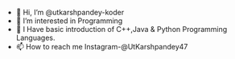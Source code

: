 - 👋 Hi, I’m @utkarshpandey-koder
- 👀 I’m interested in Programming
- 🌱 I Have basic introduction of C++,Java  & Python Programming Languages.
- 📫 How to reach me Instagram-@UtKarshpandey47

<!---
utkarshpandey-koder/utkarshpandey-koder is a ✨ special ✨ repository because its `README.md` (this file) appears on your GitHub profile.
You can click the Preview link to take a look at your changes.
--->
